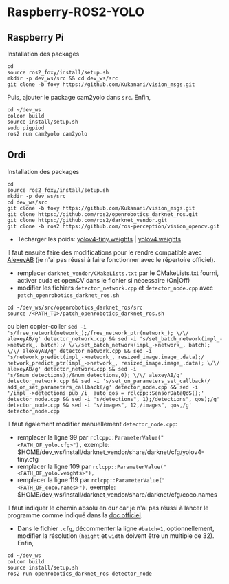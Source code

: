 # Raspberry-ROS2-YOLO

## Raspberry Pi

Installation des packages
```shell
cd
source ros2_foxy/install/setup.sh
mkdir -p dev_ws/src && cd dev_ws/src
git clone -b foxy https://github.com/Kukanani/vision_msgs.git
```
Puis, ajouter le package cam2yolo dans `src`.
Enfin,
```shell
cd ~/dev_ws
colcon build
source install/setup.sh
sudo pigpiod
ros2 run cam2yolo cam2yolo
```

## Ordi
Installation des packages
```shell
cd
source ros2_foxy/install/setup.sh
mkdir -p dev_ws/src
cd dev_ws/src
git clone -b foxy https://github.com/Kukanani/vision_msgs.git
git clone https://github.com/ros2/openrobotics_darknet_ros.git
git clone https://github.com/ros2/darknet_vendor.git
git clone -b ros2 https://github.com/ros-perception/vision_opencv.git
```
- Técharger les poids: [yolov4-tiny.weights](https://github.com/AlexeyAB/darknet/releases/download/darknet_yolo_v4_pre/yolov4-tiny.weights) | 
[yolov4.weights](https://github.com/AlexeyAB/darknet/releases/download/darknet_yolo_v3_optimal/yolov4.weights)

Il faut ensuite faire des modifications pour le rendre compatible avec [AlexeyAB](https://github.com/AlexeyAB/darknet) (je n'ai pas réussi à faire fonctionner avec le répertoire officiel).
- remplacer `darknet_vendor/CMakeLists.txt` par le CMakeLists.txt fourni, activer cuda et openCV dans le fichier si nécessaire (On|Off)
- modifier les fichiers `detector_network.cpp` et `detector_node.cpp` avec `patch_openrobotics_darknet_ros.sh`
```shell
cd ~/dev_ws/src/openrobotics_darknet_ros/src
source /<PATH_TO>/patch_openrobotics_darknet_ros.sh
```
ou bien copier-coller `sed -i 's/free_network(network_);/free_network_ptr(network_); \/\/ alexeyAB/g' detector_network.cpp && sed -i 's/set_batch_network(impl_->network_, batch);/ \/\/set_batch_network(impl_->network_, batch); \/\/ alexeyAB/g' detector_network.cpp && sed -i 's/network_predict(impl_->network_, resized_image.image_.data);/ network_predict_ptr(impl_->network_, resized_image.image_.data); \/\/ alexeyAB/g' detector_network.cpp && sed -i 's/&num_detections);/&num_detections,0); \/\/ alexeyAB/g' detector_network.cpp && sed -i 's/set_on_parameters_set_callback(/ add_on_set_parameters_callback(/g' detector_node.cpp && sed -i '/impl_->detections_pub_/i  auto qos = rclcpp::SensorDataQoS();' detector_node.cpp && sed -i 's/detections", 1);/detections", qos);/g' detector_node.cpp && sed -i 's/images", 12,/images", qos,/g' detector_node.cpp`

Il faut également modifier manuellement `detector_node.cpp`:
- remplacer la ligne 99 par `rclcpp::ParameterValue("<PATH_OF_yolo.cfg>"),` exemple: $HOME/dev_ws/install/darknet_vendor/share/darknet/cfg/yolov4-tiny.cfg
- remplacer la ligne 109 par `rclcpp::ParameterValue("<PATH_OF_yolo.weights>"),` 
- remplacer la ligne 119 par `rclcpp::ParameterValue("<PATH_OF_coco.names>"),` exemple: $HOME/dev_ws/install/darknet_vendor/share/darknet/cfg/coco.names

Il faut indiquer le chemin absolu en dur car je n'ai pas réussi à lancer le programme comme indiqué dans la [doc officiel](https://github.com/ros2/openrobotics_darknet_ros).
- Dans le fichier `.cfg`, décommenter la ligne `#batch=1`, optionnellement, modifier la résolution (`height` et `width` doivent être un multiple de 32).
Enfin,
```shell
cd ~/dev_ws
colcon build
source install/setup.sh
ros2 run openrobotics_darknet_ros detector_node
```
